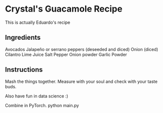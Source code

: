 # Crystal's Guacamole Recipe
This is actually Eduardo's recipe

## Ingredients
Avocados
Jalapeño or serrano peppers (deseeded and diced)
Onion (diced)
Cilantro
Lime Juice
Salt
Pepper
Onion powder
Garlic Powder

## Instructions
Mash the things together. Measure with your soul and check with your taste buds. 

Also have fun in data science :)

Combine in PyTorch. 
python main.py
